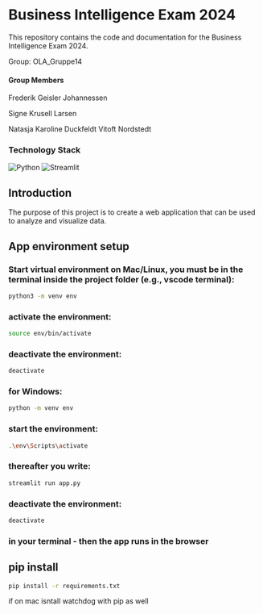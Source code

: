 # Business Intelligence Exam 2024

This repository contains the code and documentation for the Business Intelligence Exam 2024.

Group: OLA_Gruppe14

#### Group Members

Frederik Geisler Johannessen

Signe Krusell Larsen

Natasja Karoline Duckfeldt Vitoft Nordstedt

### Technology Stack

![Python](https://img.shields.io/badge/Python-%233776AB?style=flat-square&logo=python&logoColor=white)
![Streamlit](https://img.shields.io/badge/Streamlit-%235F8FFF?style=flat-square&logo=streamlit&logoColor=white)

## Introduction

The purpose of this project is to create a web application that can be used to analyze and visualize data.

## App environment setup

### Start virtual environment on Mac/Linux, you must be in the terminal inside the project folder (e.g., vscode terminal):

```bash
python3 -m venv env
```

### activate the environment:

```bash
source env/bin/activate
```

### deactivate the environment:

```bash
deactivate
```

### for Windows:

```bash
python -m venv env
```

### start the environment:

```bash
.\env\Scripts\activate
```

### thereafter you write:

```bash
streamlit run app.py
```

### deactivate the environment:

```bash
deactivate
```

### in your terminal - then the app runs in the browser

## pip install
```bash
pip install -r requirements.txt
```

if on mac isntall watchdog with pip as well 


